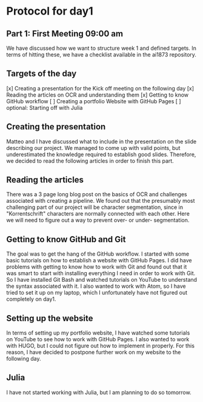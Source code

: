 # Protocol for day1
## Part 1: First Meeting 09:00 am
We have discussed how we want to structure week 1 and defined targets. In terms of hitting these, we have a checklist available in the ai1873 repository.
## Targets of the day
[x] Creating a presentation for the Kick off meeting on the following day
[x] Reading the articles on OCR and understanding them
[x] Getting to know GitHub workflow
[ ] Creating a portfolio Website with GitHub Pages
[ ] optional: Starting off with Julia

## Creating the presentation
Matteo and I have discussed what to include in the presentation on the slide describing our project. We managed to come up with valid points, but underestimated the knowledge required to establish good slides. Therefore, we decided to read the following articles in order to finish this part.

## Reading the articles
There was a 3 page long blog post on the basics of OCR and challenges associated with creating a pipeline. We found out that the presumably most challenging part of our project will be character segmentation, since in "Korrentschrift" characters are normally connected with each other. Here we will need to figure out a way to prevent over- or under- segmentation.

## Getting to know GitHub and Git
The goal was to get the hang of the GitHub workflow. I started with some basic tutorials on how to establish a website with GitHub Pages. I did have problems with getting to know how to work with Git and found out that it was smart to start with installing everything I need in order to work with Git. So I have installed Git Bash and watched tutorials on YouTube to understand the syntax associated with it. I also wanted to work with Atom, so I have tried to set it up on my laptop, which I unfortunately have not figured out completely on day1.

## Setting up the website
In terms of setting up my portfolio website, I have watched some tutorials on YouTube to see how to work with GitHub Pages. I also wanted to work with HUGO, but I could not figure out how to implement in properly. For this reason, I have decided to postpone further work on my website to the following day.

## Julia
I have not started working with Julia, but I am planning to do so tomorrow.
